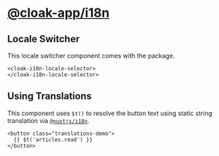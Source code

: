# [@cloak-app/i18n](https://github.com/BKWLD/cloak-i18n)

## Locale Switcher

This locale switcher component comes with the package.

<cloak-i18n-locale-selector>
</cloak-i18n-locale-selector>


```vue
<cloak-i18n-locale-selector>
</cloak-i18n-locale-selector>
```

## Using Translations

This component uses `$t()` to resolve the button text using static string translation via [`@nuxtjs/i18n`](https://i18n.nuxtjs.org).

<translations-demo></translations-demo>

```vue
<button class="translations-demo">
  {{ $t('articles.read') }}
</button>
```
